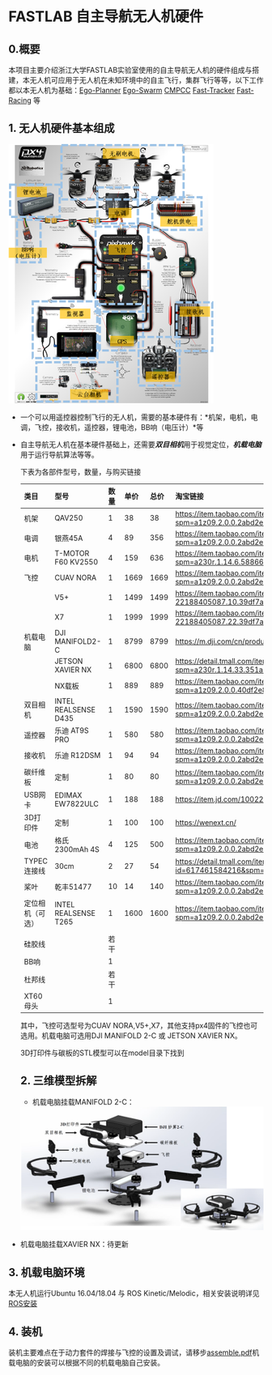 # FASTLAB 自主导航无人机硬件

## 0.概要

本项目主要介绍浙江大学FASTLAB实验室使用的自主导航无人机的硬件组成与搭建，本无人机可应用于无人机在未知环境中的自主飞行，集群飞行等等，以下工作都以本无人机为基础：[Ego-Planner](https://github.com/ZJU-FAST-Lab/ego-planner) [Ego-Swarm](https://github.com/ZJU-FAST-Lab/ego-planner) [CMPCC](https://github.com/ZJU-FAST-Lab/CMPCC) [Fast-Tracker](https://github.com/ZJU-FAST-Lab/Fast-tracker) [Fast-Racing](https://github.com/ZJU-FAST-Lab/Fast-Racing) 等

## 1. 无人机硬件基本组成

<img src="images\1.png" alt="1.jpg" style="zoom:50%;" />

+ 一个可以用遥控器控制飞行的无人机，需要的基本硬件有：*机架，电机，电调，飞控，接收机，遥控器，锂电池，BB响（电压计）*等

+ 自主导航无人机在基本硬件基础上，还需要***双目相机***用于视觉定位，***机载电脑***用于运行导航算法等等。

  下表为各部件型号，数量，与购买链接

  | 类目             | 型号                 | 数量 | 单价 | 总价 | 淘宝链接                                                     |
  | ---------------- | -------------------- | ---- | ---- | ---- | ------------------------------------------------------------ |
  | 机架             | QAV250               | 1    | 38   | 38   | https://item.taobao.com/item.htm?spm=a1z09.2.0.0.2abd2e8da0sHzh&id=520738516076&_u=l32egecqf290 |
  | 电调             | 银燕45A              | 4    | 89   | 356  | https://item.taobao.com/item.htm?spm=a1z09.2.0.0.2abd2e8da0sHzh&id=627250691828&_u=l32egecq104a |
  | 电机             | T-MOTOR F60 KV2550   | 4    | 159  | 636  | https://item.taobao.com/item.htm?spm=a230r.1.14.6.58866126r2mH5j&id=612118488792&ns=1&abbucket=3#detail |
  | 飞控             | CUAV NORA            | 1    | 1669 | 1669 | https://item.taobao.com/item.htm?spm=a1z09.2.0.0.2abd2e8da0sHzh&id=618340579779&_u=l32egecq6321 |
  |                  | V5+                  | 1    | 1499 | 1499 | https://item.taobao.com/item.htm?spm=a1z10.5-c-s.w4002-22188405087.10.39df7ad6BKLAJz&id=594262853015 |
  |                  | X7                   | 1    | 1999 | 1999 | https://item.taobao.com/item.htm?spm=a1z10.5-c-s.w4002-22188405087.22.39df7ad6BKLAJz&id=617384615131 |
  | 机载电脑         | DJI MANIFOLD2-C      | 1    | 8799 | 8799 | https://m.dji.com/cn/product/manifold-2                      |
  |                  | JETSON XAVIER NX     | 1    | 6800 | 6800 | https://detail.tmall.com/item.htm?spm=a230r.1.14.33.351a587bMPOWBh&id=619740546745&ns=1&abbucket=3&skuId=4573153270812 |
  |                  | NX载板               | 1    | 889  | 889  | https://item.taobao.com/item.htm?spm=a1z09.2.0.0.40df2e8dWJlaLW&id=613984388047&_u=s32egecqa8ff |
  | 双目相机         | INTEL REALSENSE D435 | 1    | 1590 | 1590 | https://item.taobao.com/item.htm?spm=a1z09.2.0.0.2abd2e8da0sHzh&id=638877621060&_u=l32egecq42d1 |
  | 遥控器           | 乐迪 AT9S PRO        | 1    | 580  | 580  | https://item.taobao.com/item.htm?spm=a1z09.2.0.0.2abd2e8da0sHzh&id=533085053894&_u=l32egecq481a |
  | 接收机           | 乐迪 R12DSM          | 1    | 94   | 94   | https://item.taobao.com/item.htm?spm=a1z09.2.0.0.2abd2e8da0sHzh&id=541658831753&_u=l32egecq5116 |
  | 碳纤维板         | 定制                 | 1    | 80   | 80   | https://item.taobao.com/item.htm?spm=a1z09.2.0.0.2abd2e8da0sHzh&id=628187754851&_u=l32egecq8290 |
  | USB网卡          | EDIMAX EW7822ULC     | 1    | 188  | 188  | https://item.jd.com/10022884495770.html                      |
  | 3D打印件         | 定制                 | 1    | 100  | 100  | https://wenext.cn/                                           |
  | 电池             | 格氏 2300mAh 4S      | 4    | 125  | 500  | https://item.taobao.com/item.htm?spm=a1z09.2.0.0.2abd2e8da0sHzh&id=583311920871&_u=l32egecq9cf8 |
  | TYPEC连接线      | 30cm                 | 2    | 27   | 54   | https://detail.tmall.com/item.htm?id=617461584216&spm=a1z09.2.0.0.2abd2e8da0sHzh&_u=l32egecq0e19 |
  | 桨叶             | 乾丰51477            | 10   | 14   | 140  | https://item.taobao.com/item.htm?spm=a1z09.2.0.0.2abd2e8da0sHzh&id=627007813072&_u=l32egecqfabf |
  | 定位相机（可选） | INTEL REALSENSE T265 | 1    | 1600 | 1600 | https://item.taobao.com/item.htm?spm=a1z09.2.0.0.2abd2e8da0sHzh&id=638877621060&_u=l32egecq42d1 |
  |                  |                      |      |      |      |                                                              |
  | 硅胶线           |                      | 若干 |      |      |                                                              |
  | BB响             |                      | 1    |      |      |                                                              |
  | 杜邦线           |                      | 若干 |      |      |                                                              |
  | XT60母头         |                      | 1    |      |      |                                                              |

  其中，飞控可选型号为CUAV NORA,V5+,X7，其他支持px4固件的飞控也可选用。机载电脑可选用DJI MANIFOLD 2-C 或 JETSON XAVIER NX。

  3D打印件与碳板的STL模型可以在model目录下找到

  ## 2. 三维模型拆解

  + 机载电脑挂载MANIFOLD 2-C：

  <img src="images\2.png" style="zoom:50%;" />

+ 机载电脑挂载XAVIER NX：待更新

## 3. 机载电脑环境

本无人机运行Ubuntu 16.04/18.04 与 ROS Kinetic/Melodic，相关安装说明详见 [ROS安装](http://wiki.ros.org/ROS/Installation)



## 4. 装机

装机主要难点在于动力套件的焊接与飞控的设置及调试，请移步[assemble.pdf](assemble.pdf)机载电脑的安装可以根据不同的机载电脑自己安装。
